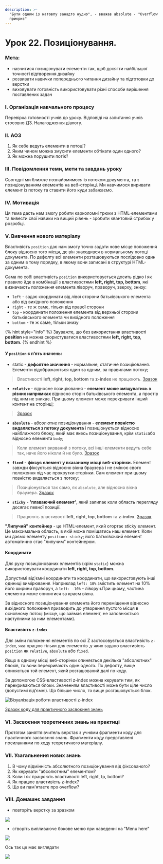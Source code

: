 ```yaml
---
description: >-
  "Бути одним із натовпу занадто нудно", - вважав absolute - "Overflow усе
  прикриє"
---
```


# Урок 22. Позиціонування.

### Мета:

* навчитися позиціонувати елементи так, щоб досягти найбільшої точності відтворення дизайну
* розвивати навички попереднього читання дизайну та підготовки до верстки
* виховувати готовність використовувати різні способи вирішення поставлених задач

### І. Організація навчального процесу

Перевірка готовності учнів до уроку. Відповіді на запитання учнів стосовно ДЗ. Налагодження діалогу.

### ІІ. АОЗ

1. Як себе ведуть елементи в потоці?
2. Яким чином можна змусити елементи обтікати один одного?
3. Як можна порушити потік?

### ІІІ. Повідомлення теми, мети та завдань уроку

Сьогодні ми ближче познайомимося із потоком документа, та з позиціонуванням елементів на веб-сторінці. Ми навчимося виривати елемент із потоку та ставити його куди забажаємо.

### ІV. Мотивація

Ця тема дасть нам змогу робити карколомні трюки з HTML-елементами та вивести свої навики на вищий рівень - зробити квантовий стрибок у розробці.

### V. Вивчення нового матеріалу

Властивість `position` дає нам змогу точно задати нове місце положення блоку відносно того місця, де він знаходився в нормальному потоці документа. По дефолту всі елементи розташовуються послідовно один за одним в тому порядку, в якому вони записані в структурі HTML-документа.

Сама по собі властивість `position` використовується досить рідко і як правило йде в комбінації з властивостями **left, right, top, bottom**, які визначають положення елемента ліворуч, праворуч, зверху, знизу:

* `left` - задає координати від лівої сторони батьківського елемента або від вихідного положення
* `right` - те ж саме, тільки від правої сторони
* `top` - координати положення елемента від верхньої сторони батьківського елемента чи вихідного положення
* `bottom` - те ж саме, тільки знизу

{% hint style="info" %}
Зауважте, що без використання властивості **position** не можна скористуватися властивостями **left, right, top, bottom**.
{% endhint %}

#### У `position` є п'ять значень:

* static - **дефолтне значення** - нормальне, статичне позиціювання. Елементи відображаються один за одним, за правилами потоку;

> Властивості **left, right, top, bottom** та **z-index** не працюють. [Зразок](https://codepen.io/mediol-git/pen/JjNXzzw?editors=1100)

* **`relative`** - відносне позиціювання - **елемент може зміщуватись в різних напрямках** відносно сторін батьківського елемента, а простір під ним не зникає. При цьому елемент може перекривати інший контент на сторінці;

> [Зразок](https://codepen.io/mediol-git/pen/oNWxVrR?editors=1100)

* **`absolute`** - абсолютне позиціонування - **елемент повністю видаляється з потоку документа** і позиціонується відносно найближчого блоку, який має якесь позиціонування, крім `static`або відносно елемента `body`;

> Коли елемент вирваний з потоку, всі інші елементи ведуть себе так, наче його ніколи й не було. [Зразок](https://codepen.io/mediol-git/pen/gOWrENa?editors=1100)

* **`fixed`** - **фіксує елемент у вказаному місці веб-сторінки.** Елемент завжди фіксується відносно вікна браузера і не змінює свого положення під час прокрутки сторінки. Сам елемент при цьому повністю видаляється з потоку;

> Позиціонується так само, як `absolute`, але відносно вікна браузера. [Зразок](https://codepen.io/mediol-git/pen/bGWpJbg?editors=1100)

* **`sticky`** - **'плаваючий елемент'**, який залипає коли область перегляду досягає певної позиції.

> Працюють властивості **left, right, top, bottom** та **z-index**. [Зразок](https://codepen.io/mediol-git/pen/gOWryOP?editors=1100)

**"Липучий" контейнер** - це HTML-елемент, який огортає sticky елемент. Це максимальна область, в якій може поміщатись наш елемент. Коли ми даємо елементу `position: sticky`; його батьківський елемент автоматично стає "липучим" контейнером.

#### Координати

Для руху позиціонованих елементів \(крім `static`\) можна використовувати координати **left, right, top, bottom**.

Допустимі від'ємні координати та координати, що використовують інші одиниці вимірювання. Наприклад `left: 10%` змістить елемент на 10% його ширини праворуч, а `left: -10%` - ліворуч.При цьому, частина елемента може опинитися за краєм вікна.

За відносного позиціонування елемента його переміщення відносно вихідного положення призводить до утворення пустого місця в основному потоці \(місце, що займає елемент, не заповнюється наступними за ним елементами\).

#### Властивість `z-index`

Для зміни положення елементів по осі Z застосовується властивість `z-index`, яка працює тільки для елементів ,у яких задано властивість `position` як `relative`, `absolute` або `fixed`.

Якщо в одному місці веб-сторінки опиняється декілька "абсолютних" блоків, то вони перекривають один одного. По дефолту, вище опиняється той елемент, який розташований далі по коду.

За допомогою CSS-властивості z-index можна керувати тим, як перекриваються блоки. Значенням властивості може бути ціле число \(допустимі від'ємні\). Що більше число, то вище розташовується блок.

![&#x412;&#x456;&#x437;&#x443;&#x430;&#x43B;&#x456;&#x437;&#x430;&#x446;&#x456;&#x44F; &#x440;&#x43E;&#x431;&#x43E;&#x442;&#x438; &#x432;&#x43B;&#x430;&#x441;&#x442;&#x438;&#x432;&#x43E;&#x441;&#x442;&#x456; z-index](.gitbook/assets/img-poszi.png)

[Зразок коду для практичного засвоєння знань](https://codepen.io/mediol-git/pen/bGWpJwR?editors=1100)

### VI. Засвоєння теоретичних знань на практиці

Протягом заняття вчитель верстає з учнями фрагменти коду для практичного засвоєння знань. Фрагменти коду представлені посиланнями по ходу теоретичного матеріалу.

### VII. Узагальнення нових знань

1. В чому відмінність абсолютного позиціонування від фіксованого?
2. Як керувати "абсолютним" елементом?
3. Коли і як працюють властивості left, right, tp, bottom?
4. Як працює властивість z-index?
5. Що ви пам'ятаєте про overflow?

### VIII. Домашнє завдання

* повторіть верстку за зразком

![](.gitbook/assets/img-hw7.1.png)

* створіть випливаюче бокове меню при наведенні на "Menu here"

![](.gitbook/assets/hw-menu.png)

Ось так це має виглядати

![](.gitbook/assets/hw-sidemenu-.gif)

